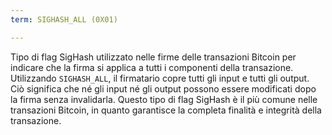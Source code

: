 ```yaml
---
term: SIGHASH_ALL (0X01)

---
```

Tipo di flag SigHash utilizzato nelle firme delle transazioni Bitcoin per indicare che la firma si applica a tutti i componenti della transazione. Utilizzando `SIGHASH_ALL`, il firmatario copre tutti gli input e tutti gli output. Ciò significa che né gli input né gli output possono essere modificati dopo la firma senza invalidarla. Questo tipo di flag SigHash è il più comune nelle transazioni Bitcoin, in quanto garantisce la completa finalità e integrità della transazione.